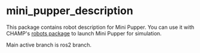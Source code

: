 # mini_pupper_description

This package contains robot description for Mini Pupper. You can use it with CHAMP's
[robots package](https://github.com/chvmp/robots/tree/ros2) to launch Mini Pupper for simulation. 

Main active branch is ros2 branch. 